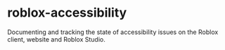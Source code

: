 # roblox-accessibility
Documenting and tracking the state of accessibility issues on the Roblox client, website and Roblox Studio.

